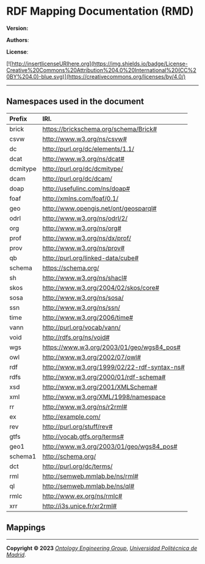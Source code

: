 # RDF Mapping Documentation (RMD)

**Version:**

**Authors**:



**License**:

[![http://insertlicenseURIhere.org](https://img.shields.io/badge/License-Creative%20Commons%20Attribution%204.0%20International%20(CC%20BY%204.0)-blue.svg)](https://creativecommons.org/licenses/by/4.0/)

------


## **Namespaces used in the document**

| Prefix       |               IRI.                   |
| :----------- | :----------------------------------  |
| brick     | https://brickschema.org/schema/Brick# |
| csvw     | http://www.w3.org/ns/csvw# |
| dc     | http://purl.org/dc/elements/1.1/ |
| dcat     | http://www.w3.org/ns/dcat# |
| dcmitype     | http://purl.org/dc/dcmitype/ |
| dcam     | http://purl.org/dc/dcam/ |
| doap     | http://usefulinc.com/ns/doap# |
| foaf     | http://xmlns.com/foaf/0.1/ |
| geo     | http://www.opengis.net/ont/geosparql# |
| odrl     | http://www.w3.org/ns/odrl/2/ |
| org     | http://www.w3.org/ns/org# |
| prof     | http://www.w3.org/ns/dx/prof/ |
| prov     | http://www.w3.org/ns/prov# |
| qb     | http://purl.org/linked-data/cube# |
| schema     | https://schema.org/ |
| sh     | http://www.w3.org/ns/shacl# |
| skos     | http://www.w3.org/2004/02/skos/core# |
| sosa     | http://www.w3.org/ns/sosa/ |
| ssn     | http://www.w3.org/ns/ssn/ |
| time     | http://www.w3.org/2006/time# |
| vann     | http://purl.org/vocab/vann/ |
| void     | http://rdfs.org/ns/void# |
| wgs     | https://www.w3.org/2003/01/geo/wgs84_pos# |
| owl     | http://www.w3.org/2002/07/owl# |
| rdf     | http://www.w3.org/1999/02/22-rdf-syntax-ns# |
| rdfs     | http://www.w3.org/2000/01/rdf-schema# |
| xsd     | http://www.w3.org/2001/XMLSchema# |
| xml     | http://www.w3.org/XML/1998/namespace |
| rr     | http://www.w3.org/ns/r2rml# |
| ex     | http://example.com/ |
| rev     | http://purl.org/stuff/rev# |
| gtfs     | http://vocab.gtfs.org/terms# |
| geo1     | http://www.w3.org/2003/01/geo/wgs84_pos# |
| schema1     | http://schema.org/ |
| dct     | http://purl.org/dc/terms/ |
| rml     | http://semweb.mmlab.be/ns/rml# |
| ql     | http://semweb.mmlab.be/ns/ql# |
| rmlc     | http://www.ex.org/ns/rmlc# |
| xrr     | http://i3s.unice.fr/xr2rml# |



## Mappings





----

**Copyright © 2023** *[Ontology Engineering Group](https://oeg.fi.upm.es/)*, *[Universidad Politécnica de Madrid](https://www.upm.es/internacional)*.
